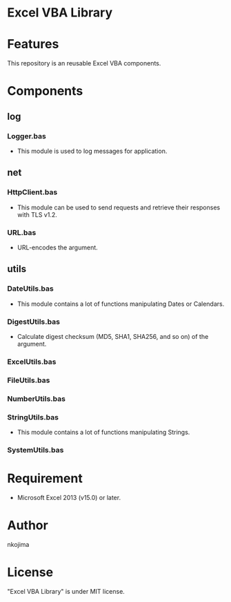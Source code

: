 # Excel VBA Library

# Features

This repository is an reusable Excel VBA components.

# Components

## log

### Logger.bas

- This module is used to log messages for application.

## net

### HttpClient.bas

- This module can be used to send requests and retrieve their responses with TLS v1.2.

### URL.bas

- URL-encodes the argument.

## utils

### DateUtils.bas

- This module contains a lot of functions manipulating Dates or Calendars.

### DigestUtils.bas

- Calculate digest checksum (MD5, SHA1, SHA256, and so on) of the argument.

### ExcelUtils.bas

### FileUtils.bas

### NumberUtils.bas

### StringUtils.bas

- This module contains a lot of functions manipulating Strings.

### SystemUtils.bas

# Requirement

- Microsoft Excel 2013 (v15.0) or later.

# Author

nkojima

# License

"Excel VBA Library" is under MIT license.